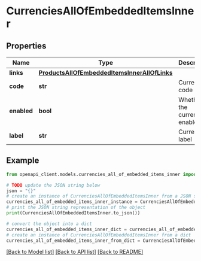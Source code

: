 # CurrenciesAllOfEmbeddedItemsInner


## Properties

Name | Type | Description | Notes
------------ | ------------- | ------------- | -------------
**links** | [**ProductsAllOfEmbeddedItemsInnerAllOfLinks**](ProductsAllOfEmbeddedItemsInnerAllOfLinks.md) |  | [optional] 
**code** | **str** | Currency code | 
**enabled** | **bool** | Whether the currency is enabled | [optional] 
**label** | **str** | Currency label | [optional] 

## Example

```python
from openapi_client.models.currencies_all_of_embedded_items_inner import CurrenciesAllOfEmbeddedItemsInner

# TODO update the JSON string below
json = "{}"
# create an instance of CurrenciesAllOfEmbeddedItemsInner from a JSON string
currencies_all_of_embedded_items_inner_instance = CurrenciesAllOfEmbeddedItemsInner.from_json(json)
# print the JSON string representation of the object
print(CurrenciesAllOfEmbeddedItemsInner.to_json())

# convert the object into a dict
currencies_all_of_embedded_items_inner_dict = currencies_all_of_embedded_items_inner_instance.to_dict()
# create an instance of CurrenciesAllOfEmbeddedItemsInner from a dict
currencies_all_of_embedded_items_inner_from_dict = CurrenciesAllOfEmbeddedItemsInner.from_dict(currencies_all_of_embedded_items_inner_dict)
```
[[Back to Model list]](../README.md#documentation-for-models) [[Back to API list]](../README.md#documentation-for-api-endpoints) [[Back to README]](../README.md)


